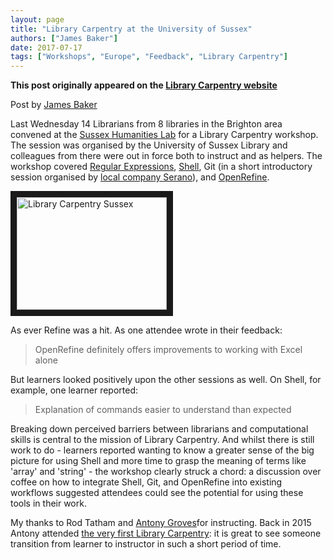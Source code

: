 ```yaml
---
layout: page
title: "Library Carpentry at the University of Sussex"
authors: ["James Baker"]
date: 2017-07-17
tags: ["Workshops", "Europe", "Feedback", "Library Carpentry"]
--- 
```


**This post originally appeared on the [Library Carpentry website](https://librarycarpentry.org)**

Post by [James Baker](https://twitter.com/j_w_baker)

Last Wednesday 14 Librarians from 8 libraries in the Brighton area convened at the [Sussex Humanities Lab](http://www.sussex.ac.uk/shl/) for a Library Carpentry workshop. The session was organised by the University of Sussex Library and colleagues from there were out in force both to instruct and as helpers. The workshop covered [Regular Expressions](http://data-lessons.github.io/library-data-intro/04-regular-expressions/), [Shell](http://data-lessons.github.io/library-shell/), Git (in a short introductory session organised by [local company Serano](https://twitter.com/SerenoUK)), and [OpenRefine](http://data-lessons.github.io/library-openrefine/).

<a href="http://www.youtube.com/watch?feature=player_embedded&v=Hf7K02MlYDg
" target="_blank"><img src="http://img.youtube.com/vi/Hf7K02MlYDg/0.jpg" 
alt="Library Carpentry Sussex" width="240" height="180" border="10" /></a>

As ever Refine was a hit. As one attendee wrote in their feedback:

> OpenRefine definitely offers improvements to working with Excel alone

But learners looked positively upon the other sessions as well. On Shell, for example, one learner reported:

> Explanation of commands easier to understand than expected

Breaking down perceived barriers between librarians and computational skills is central to the mission of Library Carpentry. And whilst there is still work to do - learners reported wanting to know a greater sense of the big picture for using Shell and more time to grasp the meaning of terms like 'array' and 'string' - the workshop clearly struck a chord: a discussion over coffee on how to integrate Shell, Git, and OpenRefine into existing workflows suggested attendees could see the potential for using these tools in their work.

My thanks to Rod Tatham and [Antony Groves](https://twitter.com/AntonyGroves)for instructing. Back in 2015 Antony attended [the very first Library Carpentry](https://cradledincaricature.com/2015/12/01/library-carpentry-in-words-and-numbers-all-code-no-woodwork/): it is great to see someone transition from learner to instructor in such a short period of time.
